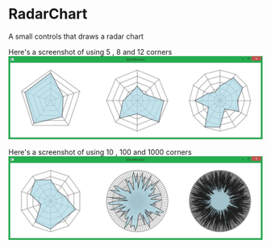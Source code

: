 RadarChart
==========

A small controls that draws a radar chart

Here's a screenshot of using 5 , 8 and 12 corners
![Few values](/Screenshots/few.jpg "Few")


Here's a screenshot of using 10 , 100 and 1000 corners
![Few values](/Screenshots/many.jpg "Few")